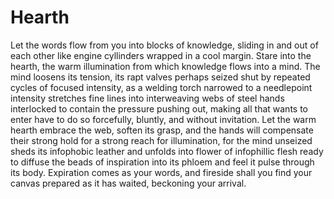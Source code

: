 # Hearth

Let the words flow from you into blocks of knowledge, sliding in and out of each
other like engine cyllinders wrapped in a cool margin. Stare into the hearth,
the warm illumination from which knowledge flows into a mind. The mind loosens
its tension, its rapt valves perhaps seized shut by repeated cycles of focused
intensity, as a welding torch narrowed to a needlepoint intensity stretches fine
lines into interweaving webs of steel hands interlocked to contain the pressure
pushing out, making all that wants to enter have to do so forcefully, bluntly,
and without invitation. Let the warm hearth embrace the web, soften its grasp,
and the hands will compensate their strong hold for a strong reach for
illumination, for the mind unseized sheds its infophobic leather and unfolds
into flower of infophillic flesh ready to diffuse the beads of inspiration
into its phloem and feel it pulse through its body. Expiration comes as your
words, and fireside shall you find your canvas prepared as it has waited,
beckoning your arrival.

